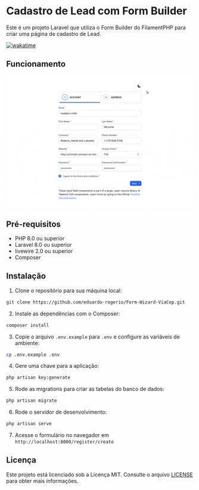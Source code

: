 # Cadastro de Lead com Form Builder

Este é um projeto Laravel que utiliza o Form Builder do FilamentPHP para criar uma página de cadastro de Lead.

[![wakatime](https://wakatime.com/badge/user/a123514e-1d04-4b39-aaac-69ab598cacd9/project/87d8d18d-0752-46b2-b7d4-901954817d87.svg)](https://wakatime.com/badge/user/a123514e-1d04-4b39-aaac-69ab598cacd9/project/87d8d18d-0752-46b2-b7d4-901954817d87)

## Funcionamento
![](form.gif)
## Pré-requisitos

* PHP 8.0 ou superior
* Laravel 8.0 ou superior
* livewire 2.0 ou superior
* Composer

## Instalação

1. Clone o repositório para sua máquina local:

```bash
git clone https://github.com/eduardo-rogerio/Form-Wizard-ViaCep.git
```

2. Instale as dependências com o Composer:

```bash 
composer install
```

3. Copie o arquivo `.env.example` para `.env` e configure as variáveis de ambiente:

```bash 
cp .env.example .env
```

4. Gere uma chave para a aplicação:

```bash
php artisan key:generate
```

5. Rode as migrations para criar as tabelas do banco de dados:

```bash
php artisan migrate
```

6. Rode o servidor de desenvolvimento:

```bash
php artisan serve
```

7. Acesse o formulário no navegador em `http://localhost:8000/register/create`

## Licença

Este projeto está licenciado sob a Licença MIT. Consulte o arquivo [LICENSE](LICENSE) para obter mais informações.
